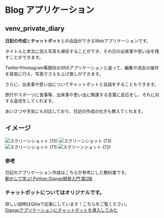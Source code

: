 # Blog アプリケーション
## venv_private_diary
**日記の作成**と**チャットボット**との会話ができるWebアプリケーションです。

タイトルと本文に加え写真も保存することができ、その日の出来事や思い出を残すことができます。

TwitterやInstagram等既存のSNSアプリケーションと違って、編集や消去の操作を容易に行え、写真でさえも上げ直しができます。

さらに、出来事や思い出についてチャットボットと会話をすることもできます。

旅行やスポーツに食事等、出来事や思い出に関連する言葉に反応をし、それに対する返信をしてくれます。

あいさつや天気にも対応しており、日記の作成の仕方も教えてくれます。

## イメージ

![スクリーンショット (70)](https://user-images.githubusercontent.com/114715258/227707336-7dfefb15-db70-4882-8532-4c0f19f777b0.png)
![スクリーンショット (73)](https://user-images.githubusercontent.com/114715258/227707357-32165eb6-7ff8-4eff-b849-ecb9f50699da.png)
![スクリーンショット (71)](https://user-images.githubusercontent.com/114715258/227707339-5b1629b1-cce6-46cc-a111-a7f1af88a665.png)
![スクリーンショット (72)](https://user-images.githubusercontent.com/114715258/227707347-07c19bb7-2d7a-40a8-8c6c-1fe56a02bbab.png)

### 参考
日記のアプリケーション作成はこちらが参考にした教科書です。\
[動かして学ぶ! Python Django開発入門 第2版](https://www.amazon.co.jp/%E5%8B%95%E3%81%8B%E3%81%97%E3%81%A6%E5%AD%A6%E3%81%B6-Python-Django%E9%96%8B%E7%99%BA%E5%85%A5%E9%96%80-%E7%AC%AC2%E7%89%88-NEXT/dp/479817419X/ref=sr_1_8?__mk_ja_JP=%E3%82%AB%E3%82%BF%E3%82%AB%E3%83%8A&crid=3VOPDHG09OZYA&keywords=Django&qid=1679745402&s=books&sprefix=django%2Cstripbooks%2C340&sr=1-8)

### チャットボットについてはオリジナルです。
詳しい説明はQiitaで記事にしています！こちらをご覧ください。\
[Djangoアプリケーションにチャットボットを導入してみた](https://qiita.com/tky2202026/items/f852461852de18ca92ff)
